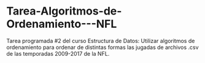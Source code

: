 # Tarea-Algoritmos-de-Ordenamiento---NFL
Tarea programada #2 del curso Estructura de Datos: Utilizar algoritmos de ordenamiento para ordenar de distintas formas las jugadas de archivos .csv de las temporadas 2009-2017 de la NFL.
